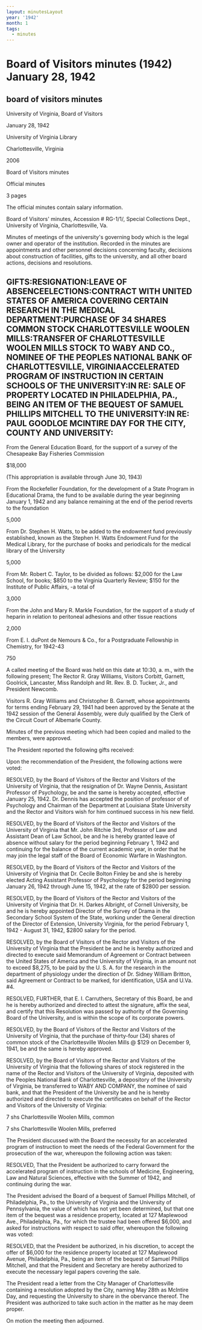 ```yaml
---
layout: minutesLayout
year: '1942'
month: 1
tags:
  - minutes
---
```

Board of Visitors minutes (1942) January 28, 1942
=================================================

board of visitors minutes
-------------------------

University of Virginia, Board of Visitors

January 28, 1942

University of Virginia Library

Charlottesville, Virginia

2006

Board of Visitors minutes

Official minutes

3 pages

The official minutes contain salary information.

Board of Visitors' minutes, Accession # RG-1/1/, Special Collections Dept., University of Virginia, Charlottesville, Va.

Minutes of meetings of the university's governing body which is the legal owner and operator of the institution. Recorded in the minutes are appointments and other personnel decisions concerning faculty, decisions about construction of facilities, gifts to the university, and all other board actions, decisions and resolutions.

GIFTS:RESIGNATION:LEAVE OF ABSENCEELECTIONS:CONTRACT WITH UNITED STATES OF AMERICA COVERING CERTAIN RESEARCH IN THE MEDICAL DEPARTMENT:PURCHASE OF 34 SHARES COMMON STOCK CHARLOTTESVILLE WOOLEN MILLS:TRANSFER OF CHARLOTTESVILLE WOOLEN MILLS STOCK TO WABY AND CO., NOMINEE OF THE PEOPLES NATIONAL BANK OF CHARLOTTESVILLE, VIRGINIAACCELERATED PROGRAM OF INSTRUCTION IN CERTAIN SCHOOLS OF THE UNIVERSITY:IN RE: SALE OF PROPERTY LOCATED IN PHILADELPHIA, PA., BEING AN ITEM OF THE BEQUEST OF SAMUEL PHILLIPS MITCHELL TO THE UNIVERSITY:IN RE: PAUL GOODLOE MCINTIRE DAY FOR THE CITY, COUNTY AND UNIVERSITY:
----------------------------------------------------------------------------------------------------------------------------------------------------------------------------------------------------------------------------------------------------------------------------------------------------------------------------------------------------------------------------------------------------------------------------------------------------------------------------------------------------------------------------------------------------------------------------------------------------------------------

From the General Education Board, for the support of a survey of the Chesapeake Bay Fisheries Commission

$18,000

(This appropriation is available through June 30, 1943)

From the Rockefeller Foundation, for the development of a State Program in Educational Drama, the fund to be available during the year beginning January 1, 1942 and any balance remaining at the end of the period reverts to the foundation

5,000

From Dr. Stephen H. Watts, to be added to the endowment fund previously established, known as the Stephen H. Watts Endowment Fund for the Medical Library, for the purchase of books and periodicals for the medical library of the University

5,000

From Mr. Robert C. Taylor, to be divided as follows: $2,000 for the Law School, for books; $850 to the Virginia Quarterly Review; $150 for the Institute of Public Affairs, -a total of

3,000

From the John and Mary R. Markle Foundation, for the support of a study of heparin in relation to peritoneal adhesions and other tissue reactions

2,000

From E. I. duPont de Nemours & Co., for a Postgraduate Fellowship in Chemistry, for 1942-43

750

A called meeting of the Board was held on this date at 10:30, a. m., with the following present; The Rector R. Gray Williams, Visitors Corbitt, Garnett, Goolrick, Lancaster, Miss Randolph and Rt. Rev. B. D. Tucker, Jr., and President Newcomb.

Visitors R. Gray Williams and Christopher B. Garnett, whose appointments for terms ending February 29, 1941 had been approved by the Senate at the 1942 session of the General Assembly, were duly qualified by the Clerk of the Circuit Court of Albemarle County.

Minutes of the previous meeting which had been copied and mailed to the members, were approved.

The President reported the following gifts received:

Upon the recommendation of the President, the following actions were voted:

RESOLVED, by the Board of Visitors of the Rector and Visitors of the University of Virginia, that the resignation of Dr. Wayne Dennis, Assistant Professor of Psychology, be and the same is hereby accepted, effective January 25, 1942. Dr. Dennis has accepted the position of professor of of Psychology and Chairman of the Department at Louisiana State University and the Rector and Visitors wish for him continued success in his new field.

RESOLVED, by the Board of Visitors of the Rector and Visitors of the University of Virginia that Mr. John Ritchie 3rd, Professor of Law and Assistant Dean of Law School, be and he is hereby granted leave of absence without salary for the period beginning February 1, 1942 and continuing for the balance of the current academic year, in order that he may join the legal staff of the Board of Economic Warfare in Washington.

RESOLVED, by the Board of Visitors of the Rector and Visitors of the University of Virginia that Dr. Cecile Bolton Finley be and she is hereby elected Acting Assistant Professor of Psychology for the period beginning January 26, 1942 through June 15, 1942, at the rate of $2800 per session.

RESOLVED, by the Board of Visitors of the Rector and Visitors of the University of Virginia that Dr. H. Darkes Albright, of Cornell University, be and he is hereby appointed Director of the Survey of Drama in the Secondary School System of the State, working under the General direction of the Director of Extension, University Virginia, for the period February 1, 1942 - August 31, 1942, $2800 salary for the period.

RESOLVED, by the Board of Visitors of the Rector and Visitors of the University of Virginia that the President be and he is hereby authorized and directed to execute said Memorandum of Agreement or Contract between the United States of America and the University of Virginia, in an amount not to exceed $8,275, to be paid by the U. S. A. for the research in the department of physiology under the direction of Dr. Sidney William Britton, said Agreement or Contract to be marked, for identification, USA and U.Va. #4.

RESOLVED, FURTHER, that E. I. Carruthers, Secretary of this Board, be and he is hereby authorized and directed to attest the signature, affix the seal, and certify that this Resolution was passed by authority of the Governing Board of the University, and is within the scope of its corporate powers.

RESOLVED, by the Board of Visitors of the Rector and Visitors of the University of Virginia, that the purchase of thirty-four (34) shares of common stock of the Charlottesville Woolen Mills @ $129 on December 9, 1941, be and the same is hereby approved.

RESOLVED, by the Board of Visitors of the Rector and Visitors of the University of Virginia that the following shares of stock registered in the name of the Rector and Visitors of the University of Virginia, deposited with the Peoples National Bank of Charlottesville, a depository of the University of Virginia, be transferred to WABY AND COMPANY, the nominee of said bank, and that the President of the University be and he is hereby authorized and directed to execute the certificates on behalf of the Rector and Visitors of the University of Virginia:

7 shs Charlottesville Woolen Mills, common

7 shs Charlottesville Woolen Mills, preferred

The President discussed with the Board the necessity for an accelerated program of instruction to meet the needs of the Federal Government for the prosecution of the war, whereupon the following action was taken:

RESOLVED, That the President be authorized to carry forward the accelerated program of instruction in the schools of Medicine, Engineering, Law and Natural Sciences, effective with the Summer of 1942, and continuing during the war.

The President advised the Board of a bequest of Samuel Phillips Mitchell, of Philadelphia, Pa., to the University of Virginia and the University of Pennsylvania, the value of which has not yet been determined, but that one item of the bequest was a residence property, located at 127 Maplewood Ave., Philadelphia, Pa., for which the trustee had been offered $6,000, and asked for instructions with respect to said offer, whereupon the following was voted:

RESOLVED, that the President be authorized, in his discretion, to accept the offer of $6,000 for the residence property located at 127 Maplewood Avenue, Philadelphia, Pa., being an item of the bequest of Samuel Phillips Mitchell, and that the President and Secretary are hereby authorized to execute the necessary legal papers covering the sale.

The President read a letter from the City Manager of Charlottesville containing a resolution adopted by the City, naming May 28th as McIntire Day, and requesting the University to share in the obervance thereof. The President was authorized to take such action in the matter as he may deem proper.

On motion the meeting then adjourned.
